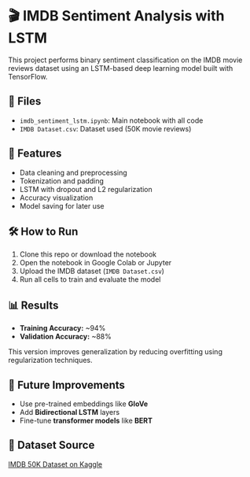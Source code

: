 # 🎬 IMDB Sentiment Analysis with LSTM

This project performs binary sentiment classification on the IMDB movie reviews dataset using an LSTM-based deep learning model built with TensorFlow.

## 📁 Files
- `imdb_sentiment_lstm.ipynb`: Main notebook with all code
- `IMDB Dataset.csv`: Dataset used (50K movie reviews)


## 🚀 Features
- Data cleaning and preprocessing
- Tokenization and padding
- LSTM with dropout and L2 regularization
- Accuracy visualization
- Model saving for later use

## 🛠 How to Run
1. Clone this repo or download the notebook
2. Open the notebook in Google Colab or Jupyter
3. Upload the IMDB dataset (`IMDB Dataset.csv`)
4. Run all cells to train and evaluate the model

## 📊 Results
- **Training Accuracy:** ~94%
- **Validation Accuracy:** ~88%

This version improves generalization by reducing overfitting using regularization techniques.

## 🔮 Future Improvements
- Use pre-trained embeddings like **GloVe**
- Add **Bidirectional LSTM** layers
- Fine-tune **transformer models** like **BERT**

## 📌 Dataset Source
[IMDB 50K Dataset on Kaggle](https://www.kaggle.com/datasets/lakshmi25npathi/imdb-dataset-of-50k-movie-reviews)

